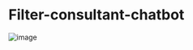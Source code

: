 # Filter-consultant-chatbot
![image](https://github.com/user-attachments/assets/abc4a508-2436-4e1a-b2ed-92e2e6e73ca2)
